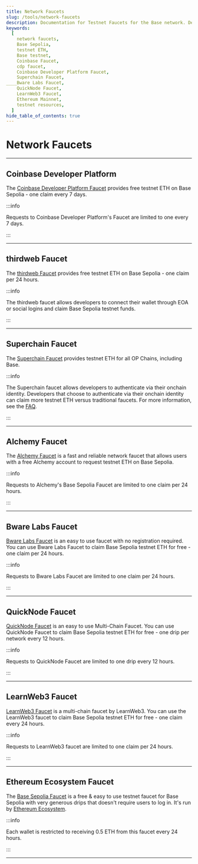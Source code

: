 ```yaml
---
title: Network Faucets
slug: /tools/network-faucets
description: Documentation for Testnet Faucets for the Base network. Details how to obtain Base testnet ETH.
keywords:
  [
    network faucets,
    Base Sepolia,
    testnet ETH,
    Base testnet,
    Coinbase Faucet,
    cdp faucet,
    Coinbase Developer Platform Faucet,
    Superchain Faucet,
____Bware Labs Faucet,
    QuickNode Faucet,
    LearnWeb3 Faucet,
    Ethereum Mainnet,
    testnet resources,
  ]
hide_table_of_contents: true
---
```


# Network Faucets

---

## Coinbase Developer Platform

The [Coinbase Developer Platform Faucet](https://portal.cdp.coinbase.com/products/faucet) provides free testnet ETH on Base Sepolia - one claim every 7 days.

:::info

Requests to Coinbase Developer Platform's Faucet are limited to one every 7 days.

:::

---

## thirdweb Faucet

The [thirdweb Faucet](https://thirdweb.com/base-sepolia-testnet) provides free testnet ETH on Base Sepolia - one claim per 24 hours.

:::info

The thirdweb faucet allows developers to connect their wallet through EOA or social logins and claim Base Sepolia testnet funds.

:::

---

## Superchain Faucet

The [Superchain Faucet](https://app.optimism.io/faucet) provides testnet ETH for all OP Chains, including Base.

:::info

The Superchain faucet allows developers to authenticate via their onchain identity. Developers that choose to authenticate via their onchain identity can claim more testnet ETH versus traditional faucets. For more information, see the [FAQ](https://app.optimism.io/faucet).

:::

---

## Alchemy Faucet

The [Alchemy Faucet](https://basefaucet.com/) is a fast and reliable network faucet that allows users with a free Alchemy account to request testnet ETH on Base Sepolia.

:::info

Requests to Alchemy's Base Sepolia Faucet are limited to one claim per 24 hours.

:::

---

## Bware Labs Faucet

[Bware Labs Faucet](https://bwarelabs.com/faucets) is an easy to use faucet with no registration required. You can use Bware Labs Faucet to claim Base Sepolia testnet ETH for free - one claim per 24 hours.

:::info

Requests to Bware Labs Faucet are limited to one claim per 24 hours.

:::

---

## QuickNode Faucet

[QuickNode Faucet](https://faucet.quicknode.com/drip) is an easy to use Multi-Chain Faucet. You can use QuickNode Faucet to claim Base Sepolia testnet ETH for free - one drip per network every 12 hours.

:::info

Requests to QuickNode Faucet are limited to one drip every 12 hours.

:::

---

## LearnWeb3 Faucet

[LearnWeb3 Faucet](https://learnweb3.io/faucets/base_sepolia) is a multi-chain faucet by LearnWeb3. You can use the LearnWeb3 faucet to claim Base Sepolia testnet ETH for free - one claim every 24 hours.

:::info

Requests to LearnWeb3 faucet are limited to one claim per 24 hours.

:::

---

## Ethereum Ecosystem Faucet

The [Base Sepolia Faucet](https://www.ethereum-ecosystem.com/faucets/base-sepolia) is a free & easy to use testnet faucet for Base Sepolia with very generous drips that doesn't require users to log in. It's run by [Ethereum Ecosystem](https://www.ethereum-ecosystem.com).

:::info

Each wallet is restricted to receiving 0.5 ETH from this faucet every 24 hours.

:::

---
